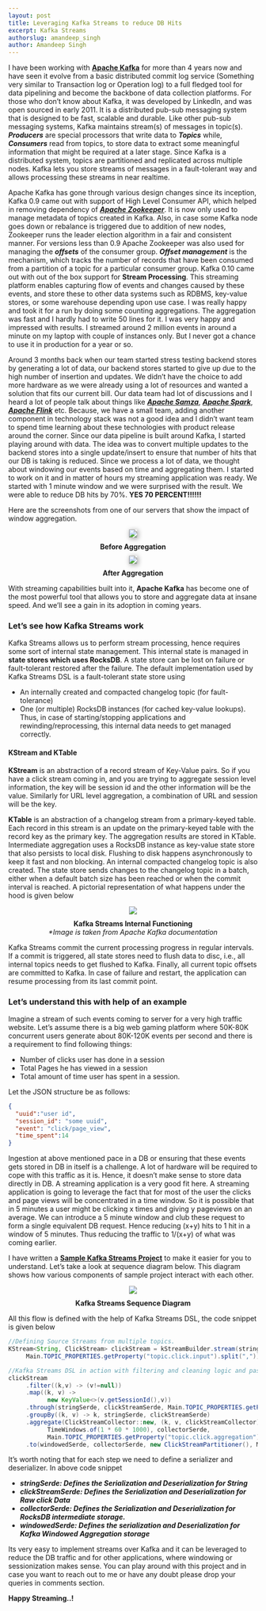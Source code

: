```yaml
---
layout: post
title: Leveraging Kafka Streams to reduce DB Hits
excerpt: Kafka Streams
authorslug: amandeep_singh
author: Amandeep Singh
---
```


I have been working with [**Apache Kafka**](https://kafka.apache.org/ "** Apache Kafka**") for more than 4 years now and have seen it evolve from a basic distributed commit log service (Something very similar to Transaction log or Operation log) to a full fledged tool for data pipelining and become the backbone of data collection platforms.
For those who don’t know about Kafka, it was developed by LinkedIn, and was open sourced in early 2011. It is a distributed pub-sub messaging system that is designed to be fast, scalable and durable. Like other pub-sub messaging systems, Kafka maintains stream(s) of messages in topic(s). ***Producers*** are special processors that write data to ***Topics*** while, ***Consumers*** read from topics, to store data to extract some meaningful information that might be required at a later stage. Since Kafka is a distributed system, topics are partitioned and replicated across multiple nodes. Kafka lets you store streams of messages in a fault-tolerant way and allows processing these streams in near realtime.

Apache Kafka has gone through various design changes since its inception, Kafka 0.9 came out with support of High Level Consumer API, which helped in removing dependency of [***Apache Zookeeper***](http://zookeeper.apache.org/). It is now only used to manage metadata of topics created in Kafka. Also, in case some Kafka node goes down or rebalance is triggered due to addition of new nodes, Zookeeper runs the leader election algorithm in a fair and consistent manner. For versions less than 0.9 Apache Zookeeper was also used for managing the ***offsets*** of the consumer group. ***Offset management*** is the mechanism, which tracks the number of records that have been consumed from a partition of a topic for a particular consumer group.
Kafka 0.10 came out with out of the box support for **Stream Processing**. This streaming platform enables capturing flow of events and changes caused by these events, and store these to other data systems such as RDBMS, key-value stores, or some warehouse depending upon use case.  I was really happy and took it for a run by doing some counting aggregations. The aggregation was fast and I hardly had to write 50 lines for it. I was very happy and impressed with results. I streamed around 2 million events in around a minute on my laptop with couple of instances only. But I never got a chance to use it in production for a year or so.

Around 3 months back when our team started stress testing backend stores by generating a lot of data, our backend stores started to give up due to the high number of insertion and updates. We didn’t have the choice to add more hardware as we were already using a lot of resources and wanted a solution that fits our current bill. Our data team had lot of discussions and I heard a lot of people talk about things like [***Apache Samza***](http://samza.apache.org/ "Apache Samza"), [***Apache Spark***](https://spark.apache.org/ "***Apache Spark***"), [***Apache Flink***](https://flink.apache.org/ "***Apache Flink***") etc. Because, we have a small team, adding another component in technology stack was not a good idea and I didn’t want team to spend time learning about these technologies with product release around the corner.
Since our data pipeline is built around Kafka, I started playing around with data. The idea was to convert multiple updates to the backend stores into a single update/insert to ensure that number of hits that our DB is taking is reduced. Since we process a lot of data, we thought about windowing our events based on time and aggregating them. I started to work on it and in matter of hours my streaming application was ready. We started with 1 minute window and we were surprised with the result. We were able to reduce DB hits by 70%. **YES 70 PERCENT!!!!!!**

Here are the screenshots  from one of our servers that show the impact of window aggregation.

<div style="text-align:center; margin: 10px;">
  <img src="/images/2017/10/kafka-streams-before-aggregation.png" style="box-shadow: 2px 2px 10px 1px #aaa">
  <div style="margin: 10px;"><b>Before Aggregation</b></div>
</div>

<div style="text-align:center; margin: 10px;">
  <img src="/images/2017/10/kafka-streams-after-aggregation.png" style="box-shadow: 2px 2px 10px 1px #aaa">
  <div style="margin: 10px;"><b>After Aggregation</b></div>
</div>

With streaming capabilities built into it, **Apache Kafka** has become one of the most powerful tool that allows you to store and aggregate data at insane speed. And we’ll see a gain in its  adoption in coming years.

### Let’s see how Kafka Streams work
Kafka Streams allows us to perform stream processing, hence requires some sort of internal state management. This internal state is managed in **state stores which uses RocksDB**. A state store can be lost on failure or fault-tolerant restored after the failure. The default implementation used by Kafka Streams DSL is a fault-tolerant state store using
- An internally created and compacted changelog topic (for fault-tolerance)
- One (or multiple) RocksDB instances (for cached key-value lookups). Thus, in case of starting/stopping applications and rewinding/reprocessing, this internal data needs to get managed correctly.

#### KStream and KTable
**KStream** is an abstraction of a record stream of Key-Value pairs. So if you have a click stream coming in, and you are trying to aggregate session level information, the key will be session id and the other information will be the value. Similarly for URL level aggregation, a combination of URL and session will be the key.

**KTable** is an abstraction of a changelog stream from a primary-keyed table. Each record in this stream is an update on the primary-keyed table with the record key as the primary key.
The aggregation results are stored in KTable. Intermediate aggregation uses a RocksDB instance as key-value state store that also persists to local disk. Flushing to disk happens asynchronously to keep it fast and non blocking. An internal compacted changelog topic is also created. The state store sends changes to the changelog topic in a batch, either when a default batch size has been reached or when the commit interval is reached.
A pictorial representation of what happens under the hood is given below

<div style="text-align:center; margin: 10px;">
  <img src="/images/2017/10/kafka-streams-internal-functioning.png">
  <div style="margin: 10px;">
    <b>Kafka Streams Internal Functioning</b><br>
    <i>*Image is taken from Apache Kafka documentation</i>
  </div>
</div>

Kafka Streams commit the current processing progress in regular intervals. If a commit is triggered, all state stores need to flush data to disc, i.e., all internal topics needs to get flushed to Kafka. Finally, all current topic offsets are committed to Kafka. In case of failure and restart, the application can resume processing from its last commit point.

### Let’s understand this with help of an example
Imagine a stream of such events coming to server for a very high traffic website. Let’s assume there is a big web gaming platform where 50K-80K concurrent users generate about 80K-120K events per second and there is a requirement to find following things:
- Number of clicks user has done in a session
- Total Pages he has viewed in a session
- Total amount of time user has spent in a session.

Let the JSON structure be as follows:

```json
{
  "uuid":"user id",
  "session_id": "some uuid",
  "event": "click/page_view",
  "time_spent":14
}
```

Ingestion at above mentioned pace in a DB or ensuring that these events gets stored in DB in itself is a challenge. A lot of hardware will be required to cope with this traffic as it is. Hence, it doesn’t make sense to store data directly in DB. A streaming application is a very good fit here. A streaming application is going to leverage the fact that for most of the user the clicks and page views will be concentrated in a time window. So it is possible that in 5 minutes a user might be clicking x times and giving y pageviews on an average. We can introduce a 5 minute window and club these request to form a single equivalent DB request. Hence reducing (x+y) hits to 1 hit in a window of 5 minutes. Thus reducing the traffic to 1/(x+y) of what was coming earlier.

I have written a [**Sample Kafka Streams Project**](https://github.com/aman1064/kafka-streams-example " Sample Project") to make it easier for you to understand.
Let’s take a look at sequence diagram below. This diagram shows how various components of sample project interact with each other.

<div style="text-align:center; margin: 10px;">
  <img src="/images/2017/10/kafka-streams-aggregation-sequence.png">
  <div style="margin: 10px;">
    <b>Kafka Streams Sequence Diagram</b><br>
  </div>
</div>

All this flow is defined with the help of Kafka Streams DSL, the code snippet is given below

```java
//Defining Source Streams from multiple topics.
KStream<String, ClickStream> clickStream = kStreamBuilder.stream(stringSerde, clickStreamSerde,
     Main.TOPIC_PROPERTIES.getProperty("topic.click.input").split(","));

//Kafka Streams DSL in action with filtering and cleaning logic and passing it through aggregation collector
clickStream
     .filter((k,v) -> (v!=null))
     .map((k, v) ->
           new KeyValue<>(v.getSessionId(),v))
     .through(stringSerde, clickStreamSerde, Main.TOPIC_PROPERTIES.getProperty("topic.click.output"))
     .groupBy((k, v) -> k, stringSerde, clickStreamSerde)
     .aggregate(ClickStreamCollector::new, (k, v, clickStreamCollector) -> clickStreamCollector.add(v),
           TimeWindows.of(1 * 60 * 1000), collectorSerde,
           Main.TOPIC_PROPERTIES.getProperty("topic.click.aggregation"))
     .to(windowedSerde, collectorSerde, new ClickStreamPartitioner(), Main.TOPIC_PROPERTIES.getProperty("topic.click.summary"));
```

It’s worth noting that for each step we need to define a serializer and deserializer. In above code snippet
- ***stringSerde: Defines the Serialization and Deserialization for String***
- ***clickStreamSerde: Defines the Serialization and Deserialization for Raw click Data***
- ***collectorSerde: Defines the Serialization and Deserialization for RocksDB intermediate storage.***
- ***windowedSerde: Defines the serialization and Deserialization for Kafka Windowed Aggregation storage***

Its very easy to implement streams over Kafka and it can be leveraged to reduce the DB traffic and for other applications, where windowing or sessionization makes sense. You can play around with this project and in case you want to reach out to me or have any doubt please drop your queries in comments section.

**Happy Streaming..!**

